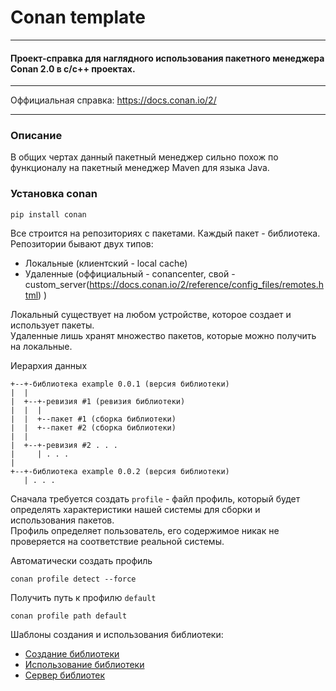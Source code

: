 # Conan template
___
#### Проект-справка для наглядного использования пакетного менеджера Conan 2.0 в c/c++ проектах.
___
Оффициальная справка: https://docs.conan.io/2/
___
### Описание
В общих чертах данный пакетный менеджер сильно похож по функционалу на пакетный менеджер Maven для языка Java.

### Установка conan
```
pip install conan
```

Все строится на репозиториях с пакетами. Каждый пакет - библиотека.
Репозитории бывают двух типов:
+ Локальные (клиентский - local cache)
+ Удаленные (оффициальный - conancenter, свой - custom_server(https://docs.conan.io/2/reference/config_files/remotes.html) )

Локальный существует на любом устройстве, которое создает и использует пакеты.  
Удаленные лишь хранят множество пакетов, которые можно получить на локальные.

Иерархия данных
```
+--+-библиотека example 0.0.1 (версия библиотеки)
|  |
|  +--+-ревизия #1 (ревизия библиотеки)
|  |  |
|  |  +--пакет #1 (сборка библиотеки)
|  |  +--пакет #2 (сборка библиотеки)
|  |
|  +--+-ревизия #2 . . .
|     | . . .
|
+--+-библиотека example 0.0.2 (версия библиотеки)
   | . . .
```
Сначала требуется создать ```profile``` - файл профиль, который будет определять
характеристики нашей системы для сборки и использования пакетов.  
Профиль определяет пользователь, его содержимое никак не проверяется на соответствие реальной системы.

Автоматически создать профиль
```
conan profile detect --force
```
Получить путь к профилю ```default```
```
conan profile path default
```
Шаблоны создания и использования библиотеки:
+ [Создание библиотеки](./build-lib-project/README.md)
+ [Использование библиотеки](./build-executable-project/README.md)
+ [Сервер библиотек](./conan-server/README.md)